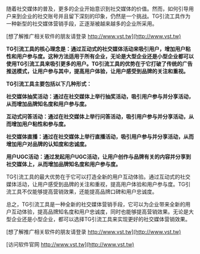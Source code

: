 随着社交媒体的普及，更多的企业开始意识到社交媒体的价值。然而，如何引导用户来到企业的社交账号并且留下深刻的印象，仍然是一个挑战。TG引流工具作为一种新型的社交媒体营销手段，正逐渐被越来越多的企业所采用。

[想了解推广相关软件的朋友请登录 http://www.vst.tw](http://www.vst.tw)

**TG引流工具的核心理念是：通过互动式的社交媒体活动来吸引用户，增加用户粘性和用户参与度。这种方法适用于所有企业，无论是大型企业还是小型企业都可以使用TG引流工具来吸引更多的用户。TG引流工具的优势在于它打破了传统的广告推送模式，让用户参与其中，提高用户体验，让用户感受到品牌的关注和重视。**

**TG引流工具主要包括以下几种形式：**

**社交媒体抽奖活动：通过在社交媒体上举行抽奖活动，吸引用户参与并分享活动，从而增加品牌知名度和用户参与度。**

**互动式问答活动：通过在社交媒体上举行问答活动，吸引用户参与并分享活动，从而增加用户粘性和参与度。**

**社交媒体直播：通过在社交媒体上举行直播活动，吸引用户参与并分享活动，从而增加用户对品牌的认知度和忠诚度。**

**用户UGC活动：通过发起用户UGC活动，让用户创作与品牌有关的内容并分享到社交媒体上，从而增加品牌知名度和用户参与度。**

TG引流工具的最大优势在于它可以打造全新的用户互动体验。通过互动式的社交媒体活动，让用户感受到品牌的关注和重视，提高用户体验和用户参与度。TG引流工具不仅能够提高营销效果，还能提高品牌口碑和用户忠诚度。

总之，TG引流工具是一种全新的社交媒体营销手段，它可以为企业带来全新的用户互动体验，提高品牌知名度和用户忠诚度，同时也能够提高营销效果。无论是大型企业还是小型企业，都可以选择TG引流工具来实现更好的社交媒体营销效果。

[想了解推广相关软件的朋友请登录 http://www.vst.tw](http://www.vst.tw)


[访问软件官网 http://www.vst.tw](http://www.vst.tw)
